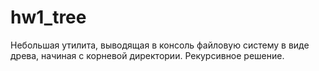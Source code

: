 # hw1_tree
 
Небольшая утилита, выводящая в консоль файловую систему в виде древа, начиная с корневой директории. Рекурсивное решение. 
